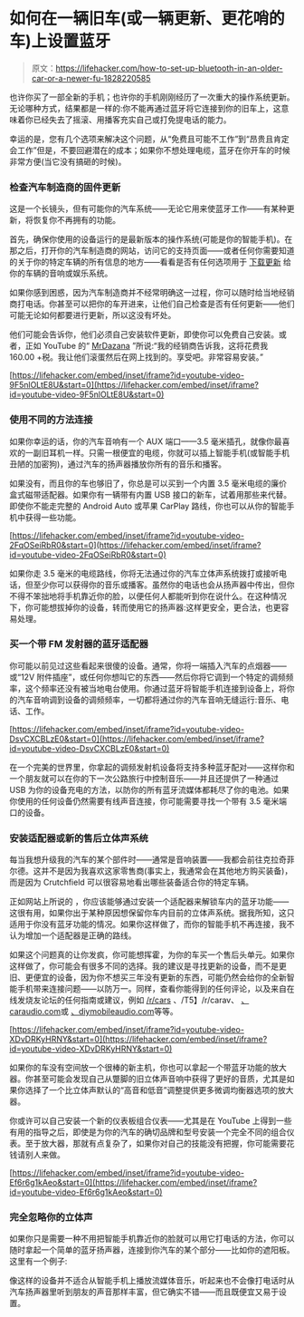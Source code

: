 # 如何在一辆旧车(或一辆更新、更花哨的车)上设置蓝牙

> 原文：<https://lifehacker.com/how-to-set-up-bluetooth-in-an-older-car-or-a-newer-fu-1828220585>

也许你买了一部全新的手机；也许你的手机刚刚经历了一次重大的操作系统更新。无论哪种方式，结果都是一样的:你不能再通过蓝牙将它连接到你的旧车上，这意味着你已经失去了摇滚、用播客充实自己或打免提电话的能力。



幸运的是，您有几个选项来解决这个问题，从“免费且可能不工作”到“昂贵且肯定会工作”但是，不要回避潜在的成本；如果你不想处理电缆，蓝牙在你开车的时候非常方便(当它没有搞砸的时候)。

### 检查汽车制造商的固件更新

这是一个长镜头，但有可能你的汽车系统——无论它用来使蓝牙工作——有某种更新，将恢复你不再拥有的功能。

首先，确保你使用的设备运行的是最新版本的操作系统(可能是你的智能手机)。在那之后，打开你的汽车制造商的网站，访问它的支持页面——或者任何你需要知道的关于你的特定车辆的所有信息的地方——看看是否有任何选项用于 [下载更新](https://www.crutchfield.com/S-34ukHRTCHoS/learn/learningcenter/car/car_stereo/firmware_updates.html) 给你的车辆的音响或娱乐系统。

如果你感到困惑，因为汽车制造商并不经常明确这一过程，你可以随时给当地经销商打电话。你甚至可以把你的车开进来，让他们自己检查是否有任何更新——他们可能无论如何都要进行更新，所以这没有坏处。

他们可能会告诉你，他们必须自己安装软件更新，即使你可以免费自己安装。或者，正如 YouTube 的“ [MrDazana](https://www.youtube.com/watch?v=9F5nlOLtE8U) ”所说:“我的经销商告诉我，这将花费我 160.00 +税。我让他们滚蛋然后在网上找到的。享受吧。非常容易安装。”

 [https://lifehacker.com/embed/inset/iframe?id=youtube-video-9F5nlOLtE8U&start=0](https://lifehacker.com/embed/inset/iframe?id=youtube-video-9F5nlOLtE8U&start=0) 

### 使用不同的方法连接

如果你幸运的话，你的汽车音响有一个 AUX 端口——3.5 毫米插孔，就像你最喜欢的一副旧耳机一样。只需一根便宜的电缆，你就可以插上智能手机(或智能手机丑陋的加密狗)，通过汽车的扬声器播放你所有的音乐和播客。

如果没有，而且你的车也够旧了，你总是可以买到一个内置 3.5 毫米电缆的廉价盒式磁带适配器。如果你有一辆带有内置 USB 接口的新车，试着用那些来代替。即使你不能走完整的 Android Auto 或苹果 CarPlay 路线，你也可以从你的智能手机中获得一些功能。

 [https://lifehacker.com/embed/inset/iframe?id=youtube-video-2FqOSeiRbR0&start=0](https://lifehacker.com/embed/inset/iframe?id=youtube-video-2FqOSeiRbR0&start=0) 

如果你走 3.5 毫米的电缆路线，你将无法通过你的汽车立体声系统拨打或接听电话，但至少你可以获得你的音乐或播客。虽然你的电话也会从扬声器中传出，但你不得不笨拙地将手机靠近你的脸，以便任何人都能听到你在说什么。在这种情况下，你可能想拔掉你的设备，转而使用它的扬声器:这样更安全，更合法，也更容易处理。

### 买一个带 FM 发射器的蓝牙适配器

你可能以前见过这些看起来很傻的设备。通常，你将一端插入汽车的点烟器——或“12V 附件插座”，或任何你想叫它的东西——然后你将它调到一个特定的调频频率，这个频率还没有被当地电台使用。你通过蓝牙将智能手机连接到设备上，将你的汽车音响调到设备的调频频率，一切都将通过你的汽车音响无缝运行:音乐、电话、工作。

 [https://lifehacker.com/embed/inset/iframe?id=youtube-video-DsvCXCBLzE0&start=0](https://lifehacker.com/embed/inset/iframe?id=youtube-video-DsvCXCBLzE0&start=0) 

在一个完美的世界里，你拿起的调频发射机设备将支持多种蓝牙配对——这样你和一个朋友就可以在你的下一次公路旅行中控制音乐——并且还提供了一种通过 USB 为你的设备充电的方法，以防你的所有蓝牙流媒体都耗尽了你的电池。如果你使用的任何设备仍然需要有线声音连接，你可能需要寻找一个带有 3.5 毫米端口的设备。

### 安装适配器或新的售后立体声系统

每当我想升级我的汽车的某个部件时——通常是音响装置——我都会前往克拉奇菲尔德。这并不是因为我喜欢这家零售商(事实上，我通常会在其他地方购买装备)，而是因为 Crutchfield 可以很容易地看出哪些装备适合你的特定车辆。

正如网站上所说的 ，你应该能够通过安装一个适配器来解锁车内的蓝牙功能——这很有用，如果你出于某种原因想保留你车内目前的立体声系统。据我所知，这只适用于你没有蓝牙功能的情况。如果你这样做了，而你的智能手机不再连接，我不认为增加一个适配器是正确的路线。

如果这个问题真的让你发疯，你可能想挥霍，为你的车买一个售后头单元。如果你这样做了，你可能会有很多不同的选择。我的建议是寻找更新的设备，而不是更旧、更便宜的设备，因为你不想买三年没有更新的东西，可能仍然会给你的全新智能手机带来连接问题——以防万一。同样，查看你能得到的任何评论，以及来自在线发烧友论坛的任何指南或建议，例如 [/r/cars](https://www.reddit.com/r/Cars) 、/T5】/r/carav、 [、caraudio.com](https://www.caraudio.com/)或 [、diymobileaudio.com](https://www.diymobileaudio.com/forum/)等等。

 [https://lifehacker.com/embed/inset/iframe?id=youtube-video-XDvDRKyHRNY&start=0](https://lifehacker.com/embed/inset/iframe?id=youtube-video-XDvDRKyHRNY&start=0) 

如果你的车没有空间放一个很棒的新主机，你也可以拿起一个带蓝牙功能的放大器。你甚至可能会发现自己从蹩脚的旧立体声音响中获得了更好的音质，尤其是如果你选择了一个比立体声默认的“高音和低音”调整提供更多微调均衡器选项的放大器。

你或许可以自己安装一个新的仪表板组合仪表——尤其是在 YouTube 上得到一些有用的指导之后，即使是为你的汽车的确切品牌和型号安装一个完全不同的组合仪表。至于放大器，那就有点复杂了，如果你对自己的技能没有把握，你可能需要花钱请别人来做。

 [https://lifehacker.com/embed/inset/iframe?id=youtube-video-Ef6r6g1kAeo&start=0](https://lifehacker.com/embed/inset/iframe?id=youtube-video-Ef6r6g1kAeo&start=0) 

### 完全忽略你的立体声

如果你只是需要一种不用把智能手机靠近你的脸就可以用它打电话的方法，你可以随时拿起一个简单的蓝牙扬声器，连接到你汽车的某个部分——比如你的遮阳板。这里有一个例子:

像这样的设备并不适合从智能手机上播放流媒体音乐，听起来也不会像打电话时从汽车扬声器里听到朋友的声音那样丰富，但它确实不错——而且既便宜又易于设置。